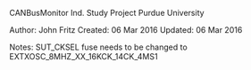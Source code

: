CANBusMonitor
Ind. Study Project
Purdue University

Author: John Fritz
Created: 06 Mar 2016
Updated: 06 Mar 2016

Notes: 
SUT_CKSEL fuse needs to be changed to EXTXOSC_8MHZ_XX_16KCK_14CK_4MS1